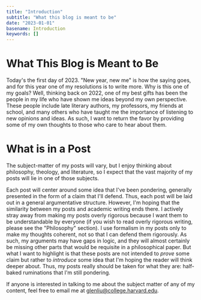 ```yaml
---
title: "Introduction"
subtitle: "What this blog is meant to be"
date: "2023-01-01"
basename: Introduction
keywords: []
---
```


# What This Blog is Meant to Be
Today's the first day of 2023. "New year, new me" is how the saying goes, and for this year one of my resolutions is to write more. Why is this one of my goals? Well, thinking back on 2022, one of my best gifts has been the people in my life who have shown me ideas beyond my own perspective. These people include late literary authors, my professors, my friends at school, and many others who have taught me the importance of listening to new opinions and ideas. As such, I want to return the favor by providing some of my own thoughts to those who care to hear about them. 

# What is in a Post
The subject-matter of my posts will vary, but I enjoy thinking about philosophy, theology, and literature, so I expect that the vast majority of my posts will lie in one of those subjects.

Each post will center around some idea that I've been pondering, generally presented in the form of a claim that I'll defend. Thus, each post will be laid out in a general argumentative structure. However, I'm hoping that the similarity between my posts and academic writing ends there. I actively stray away from making my posts overly rigorous because I want them to be understandable by everyone (if you wish to read overly rigorous writing, please see the "Philosophy" section). I use formalism in my posts only to make my thoughts coherent, not so that I can defend them rigorously. As such, my arguments may have gaps in logic, and they will almost certainly be missing other parts that would be requisite in a philosophical paper. But what I want to highlight is that these posts are not intended to *prove* some claim but rather to *introduce* some idea that I'm hoping the reader will think deeper about. Thus, my posts really should be taken for what they are: half-baked ruminations that I'm still pondering. 

If anyone is interested in talking to me about the subject matter of any of my content, feel free to email me at [glenliu@college.harvard.edu](mailto:glenliu@college.harvard.edu). 
